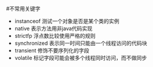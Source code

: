 #不常用关键字

- instanceof	测试一个对象是否是某个类的实例
- native	表示方法用非java代码实现
- strictfp	浮点数比较使用严格的规则
- synchronized	表示同一时间只能由一个线程访问的代码块
- transient	修饰不要序列化的字段
- volatile	标记字段可能会被多个线程同时访问，而不做同步